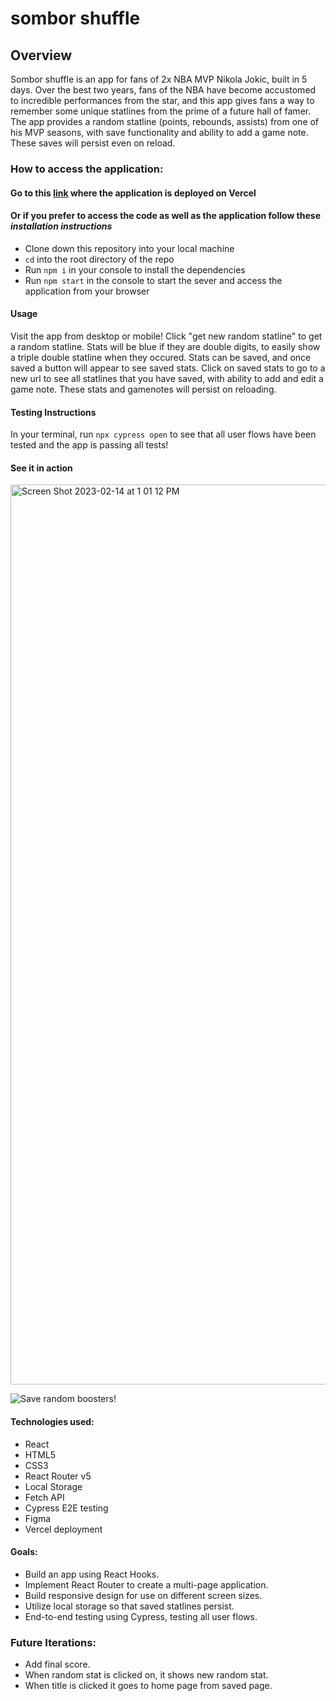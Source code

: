 # sombor shuffle
## Overview

Sombor shuffle is an app for fans of 2x NBA MVP Nikola Jokic, built in 5 days. Over the best two years, fans of the NBA have become accustomed to incredible performances from the star, and this app gives fans a way to remember some unique statlines from the prime of a future hall of famer. The app provides a random statline (points, rebounds, assists) from one of his MVP seasons, with save functionality and ability to add a game note. These saves will persist even on reload. 

### How to access the application:
#### Go to this [link](https://sombor-shuffle.vercel.app/) where the application is deployed on Vercel

#### Or if you prefer to access the code as well as the application follow these *installation instructions*

- Clone down this repository into your local machine
- `cd` into the root directory of the repo
- Run `npm i` in your console to install the dependencies
- Run `npm start` in the console to start the sever and access the application from your browser

#### Usage 

Visit the app from desktop or mobile! Click "get new random statline" to get a random statline. Stats will be blue if they are double digits, to easily show a triple double statline when they occured. Stats can be saved, and once saved a button will appear to see saved stats. Click on saved stats to go to a new url to see all statlines that you have saved, with ability to add and edit a game note. These stats and gamenotes will persist on reloading.

#### Testing Instructions
In your terminal, run `npx cypress open` to see that all user flows have been tested and the app is passing all tests!

#### See it in action 
<img width="1440" alt="Screen Shot 2023-02-14 at 1 01 12 PM" src="https://user-images.githubusercontent.com/97985027/218862313-99354a48-543d-44dc-bfcc-ce9ca665af42.png">

 
![Save random boosters!](/src/assets/smallTalk2.gif "save boosters")

#### Technologies used:
- React
- HTML5 
- CSS3
- React Router v5
- Local Storage
- Fetch API
- Cypress E2E testing
- Figma
- Vercel deployment

#### Goals:
- Build an app using React Hooks.
- Implement React Router to create a multi-page application.
- Build responsive design for use on different screen sizes.
- Utilize local storage so that saved statlines persist.
- End-to-end testing using Cypress, testing all user flows.

### Future Iterations:
- Add final score.
- When random stat is clicked on, it shows new random stat.
- When title is clicked it goes to home page from saved page. 

